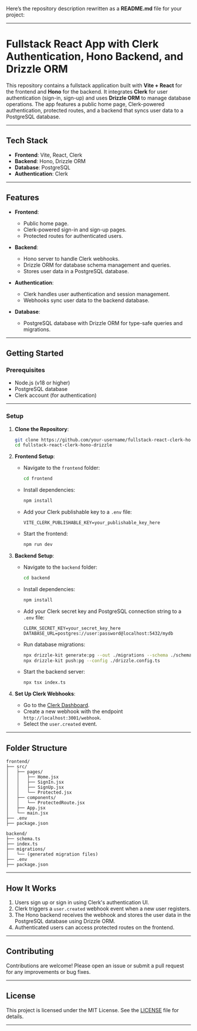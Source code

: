 Here’s the repository description rewritten as a **README.md** file for your project:

---

# Fullstack React App with Clerk Authentication, Hono Backend, and Drizzle ORM

This repository contains a fullstack application built with **Vite + React** for the frontend and **Hono** for the backend. It integrates **Clerk** for user authentication (sign-in, sign-up) and uses **Drizzle ORM** to manage database operations. The app features a public home page, Clerk-powered authentication, protected routes, and a backend that syncs user data to a PostgreSQL database.

---

## **Tech Stack**
- **Frontend**: Vite, React, Clerk
- **Backend**: Hono, Drizzle ORM
- **Database**: PostgreSQL
- **Authentication**: Clerk

---

## **Features**
- **Frontend**:
  - Public home page.
  - Clerk-powered sign-in and sign-up pages.
  - Protected routes for authenticated users.

- **Backend**:
  - Hono server to handle Clerk webhooks.
  - Drizzle ORM for database schema management and queries.
  - Stores user data in a PostgreSQL database.

- **Authentication**:
  - Clerk handles user authentication and session management.
  - Webhooks sync user data to the backend database.

- **Database**:
  - PostgreSQL database with Drizzle ORM for type-safe queries and migrations.

---

## **Getting Started**

### Prerequisites
- Node.js (v18 or higher)
- PostgreSQL database
- Clerk account (for authentication)

---

### **Setup**

1. **Clone the Repository**:
   ```bash
   git clone https://github.com/your-username/fullstack-react-clerk-hono-drizzle.git
   cd fullstack-react-clerk-hono-drizzle
   ```

2. **Frontend Setup**:
   - Navigate to the `frontend` folder:
     ```bash
     cd frontend
     ```
   - Install dependencies:
     ```bash
     npm install
     ```
   - Add your Clerk publishable key to a `.env` file:
     ```
     VITE_CLERK_PUBLISHABLE_KEY=your_publishable_key_here
     ```
   - Start the frontend:
     ```bash
     npm run dev
     ```

3. **Backend Setup**:
   - Navigate to the `backend` folder:
     ```bash
     cd backend
     ```
   - Install dependencies:
     ```bash
     npm install
     ```
   - Add your Clerk secret key and PostgreSQL connection string to a `.env` file:
     ```
     CLERK_SECRET_KEY=your_secret_key_here
     DATABASE_URL=postgres://user:password@localhost:5432/mydb
     ```
   - Run database migrations:
     ```bash
     npx drizzle-kit generate:pg --out ./migrations --schema ./schema.ts
     npx drizzle-kit push:pg --config ./drizzle.config.ts
     ```
   - Start the backend server:
     ```bash
     npx tsx index.ts
     ```

4. **Set Up Clerk Webhooks**:
   - Go to the [Clerk Dashboard](https://dashboard.clerk.com/).
   - Create a new webhook with the endpoint `http://localhost:3001/webhook`.
   - Select the `user.created` event.

---

## **Folder Structure**
```
frontend/
├── src/
│   ├── pages/
│   │   ├── Home.jsx
│   │   ├── SignIn.jsx
│   │   ├── SignUp.jsx
│   │   └── Protected.jsx
│   ├── components/
│   │   └── ProtectedRoute.jsx
│   ├── App.jsx
│   └── main.jsx
├── .env
├── package.json

backend/
├── schema.ts
├── index.ts
├── migrations/
│   └── (generated migration files)
├── .env
├── package.json
```

---

## **How It Works**
1. Users sign up or sign in using Clerk's authentication UI.
2. Clerk triggers a `user.created` webhook event when a new user registers.
3. The Hono backend receives the webhook and stores the user data in the PostgreSQL database using Drizzle ORM.
4. Authenticated users can access protected routes on the frontend.

---

## **Contributing**
Contributions are welcome! Please open an issue or submit a pull request for any improvements or bug fixes.

---

## **License**
This project is licensed under the MIT License. See the [LICENSE](LICENSE) file for details.

---

